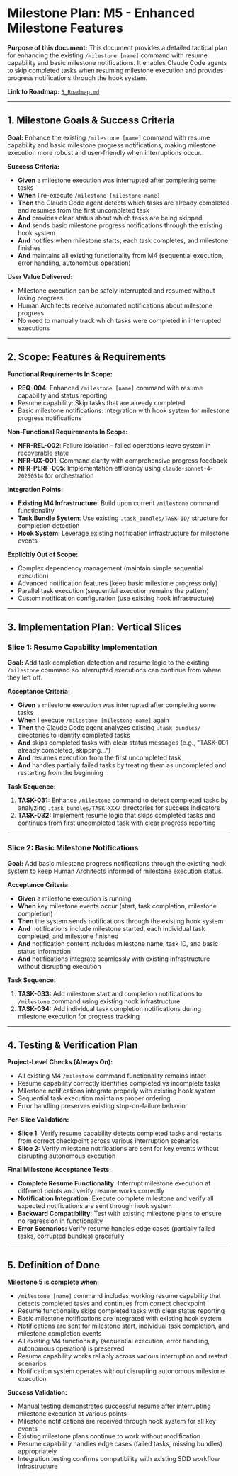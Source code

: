 # Milestone Plan: M5 - Enhanced Milestone Features

**Purpose of this document:** This document provides a detailed tactical plan for enhancing the existing `/milestone [name]` command with resume capability and basic milestone notifications. It enables Claude Code agents to skip completed tasks when resuming milestone execution and provides progress notifications through the hook system.

**Link to Roadmap:** [`3_Roadmap.md`](3_Roadmap.md)

---

## 1. Milestone Goals & Success Criteria

**Goal:** Enhance the existing `/milestone [name]` command with resume capability and basic milestone progress notifications, making milestone execution more robust and user-friendly when interruptions occur.

**Success Criteria:**
* **Given** a milestone execution was interrupted after completing some tasks
* **When** I re-execute `/milestone [milestone-name]` 
* **Then** the Claude Code agent detects which tasks are already completed and resumes from the first uncompleted task
* **And** provides clear status about which tasks are being skipped
* **And** sends basic milestone progress notifications through the existing hook system
* **And** notifies when milestone starts, each task completes, and milestone finishes
* **And** maintains all existing functionality from M4 (sequential execution, error handling, autonomous operation)

**User Value Delivered:**
* Milestone execution can be safely interrupted and resumed without losing progress
* Human Architects receive automated notifications about milestone progress
* No need to manually track which tasks were completed in interrupted executions

---

## 2. Scope: Features & Requirements

**Functional Requirements In Scope:**
* **REQ-004**: Enhanced `/milestone [name]` command with resume capability and status reporting
* Resume capability: Skip tasks that are already completed
* Basic milestone notifications: Integration with hook system for milestone progress notifications

**Non-Functional Requirements In Scope:**
* **NFR-REL-002**: Failure isolation - failed operations leave system in recoverable state
* **NFR-UX-001**: Command clarity with comprehensive progress feedback
* **NFR-PERF-005**: Implementation efficiency using `claude-sonnet-4-20250514` for orchestration

**Integration Points:**
* **Existing M4 Infrastructure**: Build upon current `/milestone` command functionality
* **Task Bundle System**: Use existing `.task_bundles/TASK-ID/` structure for completion detection
* **Hook System**: Leverage existing notification infrastructure for milestone events

**Explicitly Out of Scope:**
* Complex dependency management (maintain simple sequential execution)
* Advanced notification features (keep basic milestone progress only)
* Parallel task execution (sequential execution remains the pattern)
* Custom notification configuration (use existing hook infrastructure)

---

## 3. Implementation Plan: Vertical Slices

### **Slice 1: Resume Capability Implementation**

**Goal:** Add task completion detection and resume logic to the existing `/milestone` command so interrupted executions can continue from where they left off.

**Acceptance Criteria:**
* **Given** a milestone execution was interrupted after completing some tasks
* **When** I execute `/milestone [milestone-name]` again
* **Then** the Claude Code agent analyzes existing `.task_bundles/` directories to identify completed tasks
* **And** skips completed tasks with clear status messages (e.g., "TASK-001 already completed, skipping...")
* **And** resumes execution from the first uncompleted task
* **And** handles partially failed tasks by treating them as uncompleted and restarting from the beginning

**Task Sequence:**
1. **TASK-031:** Enhance `/milestone` command to detect completed tasks by analyzing `.task_bundles/TASK-XXX/` directories for success indicators
2. **TASK-032:** Implement resume logic that skips completed tasks and continues from first uncompleted task with clear progress reporting

---

### **Slice 2: Basic Milestone Notifications**

**Goal:** Add basic milestone progress notifications through the existing hook system to keep Human Architects informed of milestone execution status.

**Acceptance Criteria:**
* **Given** a milestone execution is running
* **When** key milestone events occur (start, task completion, milestone completion)
* **Then** the system sends notifications through the existing hook system
* **And** notifications include milestone started, each individual task completed, and milestone finished
* **And** notification content includes milestone name, task ID, and basic status information
* **And** notifications integrate seamlessly with existing infrastructure without disrupting execution

**Task Sequence:**
1. **TASK-033:** Add milestone start and completion notifications to `/milestone` command using existing hook infrastructure
2. **TASK-034:** Add individual task completion notifications during milestone execution for progress tracking

---

## 4. Testing & Verification Plan

**Project-Level Checks (Always On):**

* All existing M4 `/milestone` command functionality remains intact
* Resume capability correctly identifies completed vs incomplete tasks
* Milestone notifications integrate properly with existing hook system
* Sequential task execution maintains proper ordering
* Error handling preserves existing stop-on-failure behavior

**Per-Slice Validation:**
* **Slice 1:** Verify resume capability detects completed tasks and restarts from correct checkpoint across various interruption scenarios
* **Slice 2:** Verify milestone notifications are sent for key events without disrupting autonomous execution

**Final Milestone Acceptance Tests:**
* **Complete Resume Functionality:** Interrupt milestone execution at different points and verify resume works correctly
* **Notification Integration:** Execute complete milestone and verify all expected notifications are sent through hook system
* **Backward Compatibility:** Test with existing milestone plans to ensure no regression in functionality
* **Error Scenarios:** Verify resume handles edge cases (partially failed tasks, corrupted bundles) gracefully

---

## 5. Definition of Done

**Milestone 5 is complete when:**
* `/milestone [name]` command includes working resume capability that detects completed tasks and continues from correct checkpoint
* Resume functionality skips completed tasks with clear status reporting
* Basic milestone notifications are integrated with existing hook system
* Notifications are sent for milestone start, individual task completion, and milestone completion events
* All existing M4 functionality (sequential execution, error handling, autonomous operation) is preserved
* Resume capability works reliably across various interruption and restart scenarios
* Notification system operates without disrupting autonomous milestone execution

**Success Validation:**
* Manual testing demonstrates successful resume after interrupting milestone execution at various points
* Milestone notifications are received through hook system for all key events
* Existing milestone plans continue to work without modification
* Resume capability handles edge cases (failed tasks, missing bundles) appropriately
* Integration testing confirms compatibility with existing SDD workflow infrastructure
